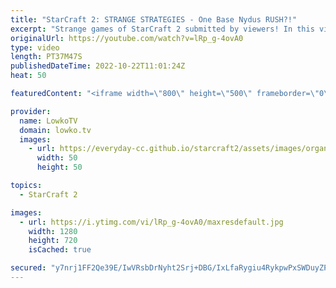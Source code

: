 ```yaml
---
title: "StarCraft 2: STRANGE STRATEGIES - One Base Nydus RUSH?!"
excerpt: "Strange games of StarCraft 2 submitted by viewers! In this video I cast three games of players in Diamond League. If you also have a great game of SC2 that you would like me to cast, you can submit it to replays@lowko.tv.  00:00 Game 1 - Protoss vs Terran - Valravn vs Weedjo 16:26 Game 2 - Protoss vs"
originalUrl: https://youtube.com/watch?v=lRp_g-4ovA0
type: video
length: PT37M47S
publishedDateTime: 2022-10-22T11:01:24Z
heat: 50

featuredContent: "<iframe width=\"800\" height=\"500\" frameborder=\"0\" src=\"https://www.youtube.com/embed/lRp_g-4ovA0\" allow=\"accelerometer; autoplay; encrypted-media; gyroscope; picture-in-picture\" allowfullscreen></iframe>"

provider:
  name: LowkoTV
  domain: lowko.tv
  images:
    - url: https://everyday-cc.github.io/starcraft2/assets/images/organizations/lowko.tv-50x50.jpg
      width: 50
      height: 50

topics:
  - StarCraft 2

images:
  - url: https://i.ytimg.com/vi/lRp_g-4ovA0/maxresdefault.jpg
    width: 1280
    height: 720
    isCached: true

secured: "y7nrj1FF2Qe39E/IwVRsbDrNyht2Srj+DBG/IxLfaRygiu4RykpwPxSWDuyZPaLPwsVCe8t3pxATeWLdK4t1NEwsBu2CjKr5fZ00+EoMQutSysNYFfhcFKJZXz7SvNB5rcbE/daHlx2NXXq1qkjbHVnzYxmthxCcF7syeCZntuDhdc6D7Q87PBBDfY4qIkTh6vsYsc2aCwT7iAFHcGqFw1dngdFhkxxVPTJHYI7rqZVKvTj3u8AxM0GVfReLZ1DHUWRmzWv9eynASjmEz+lL19gnYM6P5YWiRvJbtjlEDSDcT7/N6QS0tMQTB9OEYYocu7mYQzN1HqBJstu+KH27KFB90hnwCfOssAuTmCaCMbhNlDCxEU6Dnxu6CR5LxXB7Oo9bv5ZLduQ1Cadst3WHvr3JpvyOsuR/8+vsgpz5+nE=;MQgRfcmNOKnkH1tIS77xwA=="
---
```


